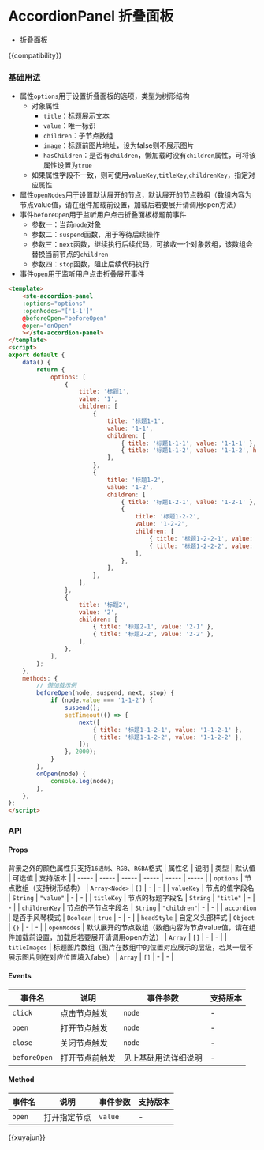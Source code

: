 # AccordionPanel 折叠面板
- 折叠面板

{{compatibility}}

### 基础用法
- 属性`options`用于设置折叠面板的选项，类型为树形结构
	- 对象属性
		- `title`：标题展示文本
		- `value`：唯一标识
		- `children`：子节点数组
		- `image`：标题前图片地址，设为false则不展示图片
		- `hasChildren`：是否有`children`，懒加载时没有`children`属性，可将该属性设置为`true`
	- 如果属性字段不一致，则可使用`valueKey`,`titleKey`,`childrenKey`，指定对应属性
- 属性`openNodes`用于设置默认展开的节点，默认展开的节点数组（数组内容为节点value值，请在组件加载前设置，加载后若要展开请调用open方法）
- 事件`beforeOpen`用于监听用户点击折叠面板标题前事件
	- 参数一：当前`node`对象
	- 参数二：`suspend`函数，用于等待后续操作
	- 参数三：`next`函数，继续执行后续代码，可接收一个对象数组，该数组会替换当前节点的`children`
	- 参数四：`stop`函数，阻止后续代码执行
- 事件`open`用于监听用户点击折叠展开事件
```html
<template>
	<ste-accordion-panel
	:options="options"
	:openNodes="['1-1']"
	@beforeOpen="beforeOpen"
	@open="onOpen"
	></ste-accordion-panel>
</template>
<script>
export default {
	data() {
		return {
			options: [
				{
					title: '标题1',
					value: '1',
					children: [
						{
							title: '标题1-1',
							value: '1-1',
							children: [
								{ title: '标题1-1-1', value: '1-1-1' },
								{ title: '标题1-1-2', value: '1-1-2', hasChildren: true },
							],
						},
						{
							title: '标题1-2',
							value: '1-2',
							children: [
								{ title: '标题1-2-1', value: '1-2-1' },
								{
									title: '标题1-2-2',
									value: '1-2-2',
									children: [
										{ title: '标题1-2-2-1', value: '1-2-2-1' },
										{ title: '标题1-2-2-2', value: '1-2-2-2' },
									],
								},
							],
						},
					],
				},
				{
					title: '标题2',
					value: '2',
					children: [
						{ title: '标题2-1', value: '2-1' },
						{ title: '标题2-2', value: '2-2' },
					],
				},
			],
		};
	},
	methods: {
		// 懒加载示例
		beforeOpen(node, suspend, next, stop) {			
			if (node.value === '1-1-2') {
				suspend();
				setTimeout(() => {
					next([
						{ title: '标题1-1-2-1', value: '1-1-2-1' },
						{ title: '标题1-1-2-2', value: '1-1-2-2' },
					]);
				}, 2000);
			}
		},
		onOpen(node) {
			console.log(node);
		},
	},
};
</script>
```




### API
#### Props
背景之外的颜色属性只支持`16进制`、`RGB`、`RGBA`格式
| 属性名				| 说明																																										| 类型						| 默认值				| 可选值	| 支持版本	|
| -----					| -----																																									| -----					| -----				| -----	| -----		|
| `options`			| 节点数组（支持树形结构）																																	| `Array<Node>`	| `[]`				|	-			| -				|
| `valueKey`		| 节点的值字段名																																					| `String`			| `"value"`		|	-			| -				|
| `titleKey`		| 节点的标题字段名																																				| `String`			| `"title"`		|	-			| -				|
| `childrenKey`	| 节点的子节点字段名																																			| `String`			| `"children"`|	-			| -				|
| `accordion`		| 是否手风琴模式																																					| `Boolean`			| `true`			|	-			| -				|
| `headStyle`		| 自定义头部样式																																					| `Object`			| `{}`				|	-			| -				|
| `openNodes`		| 默认展开的节点数组（数组内容为节点value值，请在组件加载前设置，加载后若要展开请调用open方法）	| `Array`				| `[]`				|	-			| -				|
| `titleImages`	| 标题图片数组（图片在数组中的位置对应展示的层级，若某一层不展示图片则在对应位置填入false）			| `Array`				| `[]`				|	-			| -				|

#### Events

| 事件名			| 说明						| 事件参数							| 支持版本	|
| ---					| ---						| ---									| ---			|
| `click`			| 点击节点触发		| `node`							| -				|
| `open`			| 打开节点触发		| `node`							| -				|
| `close`			| 关闭节点触发		| `node`							| -				|
| `beforeOpen`| 打开节点前触发	| 见上基础用法详细说明	| -				|

#### Method

| 事件名| 说明			| 事件参数	| 支持版本	|
| ---		| ---			| ---			| ---			|
| `open`| 打开指定节点	| `value`	| -				|



{{xuyajun}}